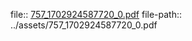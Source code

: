 file:: [757_1702924587720_0.pdf](../assets/757_1702924587720_0.pdf)
file-path:: ../assets/757_1702924587720_0.pdf
